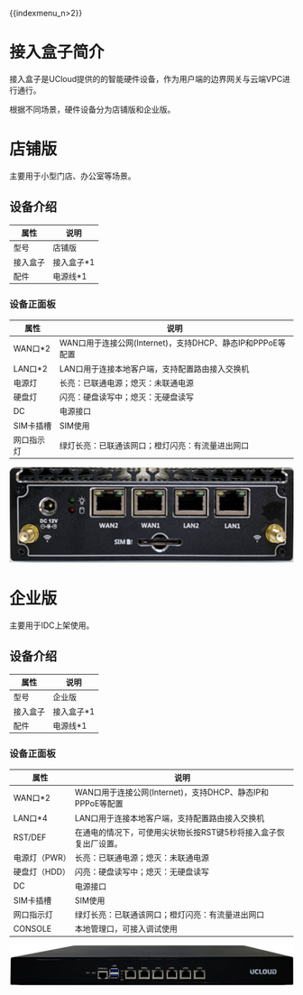 {{indexmenu_n>2}}

# 接入盒子简介

接入盒子是UCloud提供的的智能硬件设备，作为用户端的边界网关与云端VPC进行通行。

根据不同场景，硬件设备分为店铺版和企业版。

# 店铺版

主要用于小型门店、办公室等场景。

## 设备介绍

| 属性   | 说明        |
| ---- | --------- |
| 型号   | 店铺版       |
| 接入盒子 | 接入盒子*1 |
| 配件   | 电源线*1  |

### 设备正面板

| 属性        | 说明                                        |
| --------- | ----------------------------------------- |
| WAN口*2 | WAN口用于连接公网(Internet)，支持DHCP、静态IP和PPPoE等配置 |
| LAN口*2 | LAN口用于连接本地客户端，支持配置路由接⼊交换机                 |
| 电源灯       | 长亮：已联通电源；熄灭：未联通电源                         |
| 硬盘灯       | 闪亮：硬盘读写中；熄灭：无硬盘读写                         |
| DC        | 电源接口                                      |
| SIM卡插槽    | SIM使用                                     |
| 网口指示灯     | 绿灯长亮：已联通该网口；橙灯闪亮：有流量进出网口                  |

![image](/images/introduction/店铺正面.png)

# 企业版

主要用于IDC上架使用。

## 设备介绍

| 属性   | 说明        |
| ---- | --------- |
| 型号   | 企业版       |
| 接入盒子 | 接入盒子*1 |
| 配件   | 电源线*1  |

### 设备正面板

| 属性        | 说明                                        |
| --------- | ----------------------------------------- |
| WAN口*2 | WAN口用于连接公网(Internet)，支持DHCP、静态IP和PPPoE等配置 |
| LAN口*4 | LAN口用于连接本地客户端，支持配置路由接⼊交换机                 |
| RST/DEF | 在通电的情况下，可使用尖状物长按RST键5秒将接入盒子恢复出厂设置。        |
| 电源灯（PWR）  | 长亮：已联通电源；熄灭：未联通电源                         |
| 硬盘灯（HDD）  | 闪亮：硬盘读写中；熄灭：无硬盘读写                         |
| DC        | 电源接口                                      |
| SIM卡插槽    | SIM使用                                     |
| 网口指示灯     | 绿灯长亮：已联通该网口；橙灯闪亮：有流量进出网口                  |
| CONSOLE   | 本地管理口，可接入调试使用                             |

![image](/images/introduction/企业正面.png)

